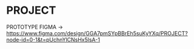 # PROJECT

PROTOTYPE FIGMA ->  https://www.figma.com/design/GGA7pmSYpBBrEh5suKyYXq/PROJECT?node-id=0-1&t=pUchnYlCNsHx5lsA-1
